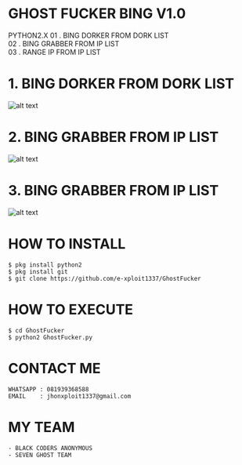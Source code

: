 # GHOST FUCKER BING V1.0
PYTHON2.X
01 . BING DORKER FROM DORK LIST<br>
02 . BING GRABBER FROM IP LIST<br>
03 . RANGE IP FROM IP LIST<br>

# 1. BING DORKER FROM DORK LIST
![alt text](https://raw.githubusercontent.com/e-xploit1337/GhostFucker/master/images/01.jpg)

# 2. BING GRABBER FROM IP LIST
![alt text](https://raw.githubusercontent.com/e-xploit1337/GhostFucker/master/images/02.jpg)

# 3. BING GRABBER FROM IP LIST
![alt text](https://raw.githubusercontent.com/e-xploit1337/GhostFucker/master/images/03.jpg)

# HOW TO INSTALL
```
$ pkg install python2
$ pkg install git
$ git clone https://github.com/e-xploit1337/GhostFucker
```

# HOW TO EXECUTE
```
$ cd GhostFucker
$ python2 GhostFucker.py
```

# CONTACT ME
```
WHATSAPP : 081939368588
EMAIL    : jhonxploit1337@gmail.com
```

# MY TEAM
```
- BLACK CODERS ANONYMOUS
- SEVEN GHOST TEAM
```
